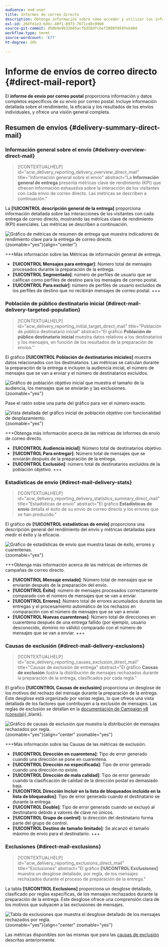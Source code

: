 ```yaml
---
audience: end-user
title: Informes de correo directo
description: Obtenga información sobre cómo acceder y utilizar los informes de correo directo
exl-id: 268fe1e3-bd5c-40f1-8973-7671cd8c9960
source-git-commit: d58b9e9b32b85acfbd58dfcbef2000f859feb40d
workflow-type: tm+mt
source-wordcount: '677'
ht-degree: 20%

---
```


# Informe de envíos de correo directo {#direct-mail-report}

El **informe de envío por correo postal** proporciona información y datos completos específicos de su envío por correo postal. Incluye información detallada sobre el rendimiento, la eficacia y los resultados de los envíos individuales, y ofrece una visión general completa.

## Resumen de envíos {#delivery-summary-direct-mail}

### Información general sobre el envío {#delivery-overview-direct-mail}

>[!CONTEXTUALHELP]
>id="acw_delivery_reporting_delivery_overview_direct_mail"
>title="Información general sobre el envío"
>abstract="La **Información general de entrega** presenta métricas clave de rendimiento (KPI) que ofrecen información exhaustiva sobre la interacción de los visitantes con cada envío de correo directo. Las métricas se describen a continuación."

La **[!UICONTROL descripción general de la entrega]** proporciona información detallada sobre las interacciones de los visitantes con cada entrega de correo directo, mostrando las métricas clave de rendimiento (KPI) esenciales. Las métricas se describen a continuación.

![Gráfico de métricas de resumen de entrega que muestra indicadores de rendimiento clave para la entrega de correo directo.](assets/direct-overview.png){zoomable="yes"}{align="center"}

+++Más información sobre las Métricas de información general de entrega.

* **[!UICONTROL Mensajes para entregar]**: Número total de mensajes procesados durante la preparación de la entrega.
* **[!UICONTROL Segmentado]**: número de perfiles de usuario que se califican como perfiles de destino para los mensajes de correo postal.
* **[!UICONTROL Para excluir]**: número de perfiles de usuario excluidos de los perfiles de destino que no recibirán mensajes de correo postal.
+++

### Población de público destinatario inicial {#direct-mail-delivery-targeted-population}

>[!CONTEXTUALHELP]
>id="acw_delivery_reporting_initial_target_direct_mail"
>title="Población de público destinatario inicial"
>abstract="El gráfico **Población de público destinatario inicial** muestra datos relativos a los destinatarios y los mensajes, en función de los resultados de la preparación de envíos."

El gráfico **[!UICONTROL Población de destinatarios iniciales]** muestra datos relacionados con los destinatarios. Las métricas se calculan durante la preparación de la entrega e incluyen la audiencia inicial, el número de mensajes que se van a enviar y el número de destinatarios excluidos.

![Gráfico de población objetivo inicial que muestra el tamaño de la audiencia, los mensajes que se enviarán y las exclusiones.](assets/direct-mail-delivery-targeted-population.png){zoomable="yes"}

Pase el ratón sobre una parte del gráfico para ver el número exacto.

![Vista detallada del gráfico inicial de población objetivo con funcionalidad de desplazamiento.](assets/direct-mail-delivery-targeted-population_2.png){zoomable="yes"}

+++Obtenga más información acerca de las métricas de informes de envío de correo directo.

* **[!UICONTROL Audiencia inicial]**: Número total de destinatarios objetivo.
* **[!UICONTROL Para entregar]**: Número total de mensajes que se enviarán después de la preparación de la entrega.
* **[!UICONTROL Exclusión]**: número total de destinatarios excluidos de la población objetivo.
+++

### Estadísticas de envío {#direct-mail-delivery-stats}

>[!CONTEXTUALHELP]
>id="acw_delivery_reporting_delivery_statistics_summary_direct_mail"
>title="Estadísticas de envío"
>abstract="El gráfico **Estadísticas de envío** detalla el éxito de su envío de correo directo y los errores que se han producido."

El gráfico de **[!UICONTROL estadísticas de envío]** proporciona una descripción general del rendimiento del envío y métricas detalladas para medir el éxito y la eficacia.

![Gráfico de estadísticas de envío que muestra tasas de éxito, errores y cuarentenas.](assets/direct-mail-delivery-stats.png){zoomable="yes"}

+++Obtenga más información acerca de las métricas de informes de campañas de correo directo.

* **[!UICONTROL Mensaje enviado]**: Número total de mensajes que se enviarán después de la preparación del envío.
* **[!UICONTROL Éxito]**: número de mensajes procesados correctamente comparado con el número de mensajes que se van a enviar.
* **[!UICONTROL Errores]**: Número total de errores acumulados durante las entregas y el procesamiento automático de los rechazos en comparación con el número de mensajes que se van a enviar.
* **[!UICONTROL Nuevas cuarentenas]**: Número total de direcciones en cuarentena después de una entrega fallido (por ejemplo, usuario desconocido, dominio no válido) comparado con el número de mensajes que se van a enviar.
+++

### Causas de exclusión {#direct-mail-delivery-exclusions}

>[!CONTEXTUALHELP]
>id="acw_delivery_reporting_causes_exclusion_direct_mail"
>title="Causas de exclusión de entrega"
>abstract="El gráfico **Causas de exclusión** ilustra la distribución de mensajes rechazados durante la preparación de la entrega, clasificados por cada regla."

El gráfico **[!UICONTROL Causas de exclusión]** proporciona un desglose de los motivos del rechazo del mensaje durante la preparación de la entrega. Este desglose está organizado por varias reglas, lo que ofrece una vista detallada de los factores que contribuyen a la exclusión de mensajes. Las reglas de exclusión se detallan en la [documentación de Campaign v8 (consola)](https://experienceleague.adobe.com/docs/campaign/campaign-v8/send/failures/delivery-failures.html#email-error-types){_blank}.

![Gráfico de causas de exclusión que muestra la distribución de mensajes rechazados por regla.](assets/direct-mail-delivery-exclusions.png){zoomable="yes"}{align="center" zoomable="yes"}

+++Más información sobre las Causas de las métricas de exclusión.

* **[!UICONTROL Dirección en cuarentena]**: Tipo de error generado cuando una dirección se pone en cuarentena.
* **[!UICONTROL Dirección no especificada]**: Tipo de error generado cuando una dirección no existe.
* **[!UICONTROL Dirección de mala calidad]**: Tipo de error generado cuando la clasificación de calidad de la dirección postal es demasiado baja.
* **[!UICONTROL Dirección Incluir en la lista de bloqueados incluida en la lista de bloqueados]**: Tipo de error generado cuando el destinatario se durante la entrega.
* **[!UICONTROL Double]**: Tipo de error generado cuando se excluyó al destinatario debido a valores de clave no únicos.
* **[!UICONTROL Grupo de control]**: la dirección del destinatario forma parte del grupo de control.
* **[!UICONTROL Destino de tamaño limitado]**: Se alcanzó el tamaño máximo de envío para el destinatario.
+++

### Exclusiones {#direct-mail-exclusions}

>[!CONTEXTUALHELP]
>id="acw_delivery_reporting_exclusions_direct_mail"
>title="Exclusiones"
>abstract="El gráfico **[!UICONTROL Exclusiones]** muestra un desglose detallado, por regla, de los mensajes rechazados durante el proceso de preparación de la entrega."

La tabla **[!UICONTROL Exclusions]** proporciona un desglose detallado, clasificado por reglas específicas, de los mensajes rechazados durante la preparación de la entrega. Este desglose ofrece una comprensión clara de los motivos que subyacen a las exclusiones de mensajes.

![Tabla de exclusiones que muestra el desglose detallado de los mensajes rechazados por regla.](assets/direct-mail-exclusions.png){zoomable="yes"}{align="center" zoomable="yes"}

Las métricas disponibles son las mismas que para las [causas de exclusión](#direct-mail-delivery-exclusions) descritas anteriormente.